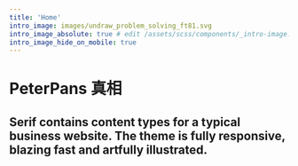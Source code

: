 ```yaml
---
title: 'Home'
intro_image: images/undraw_problem_solving_ft81.svg
intro_image_absolute: true # edit /assets/scss/components/_intro-image.scss for full control
intro_image_hide_on_mobile: true
---
```


# PeterPans 真相

## Serif contains content types for a typical business website. The theme is fully responsive, blazing fast and artfully illustrated.
